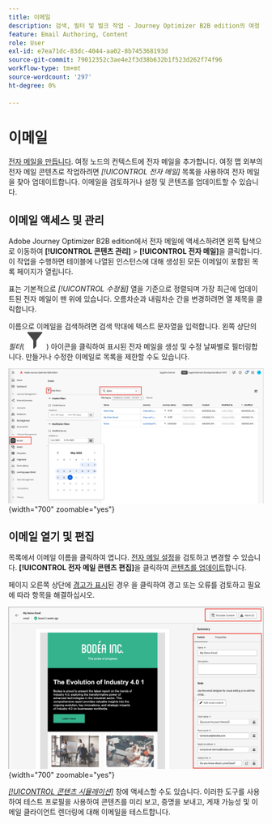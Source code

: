 ```yaml
---
title: 이메일
description: 검색, 필터 및 벌크 작업 - Journey Optimizer B2B edition의 여정 외부 이메일, 설정 편집 및 테스트 이메일로 이메일 라이브러리를 관리합니다.
feature: Email Authoring, Content
role: User
exl-id: e7ea71dc-83dc-4044-aa02-8b745368193d
source-git-commit: 79012352c3ae4e2f3d38b632b1f523d262f74f96
workflow-type: tm+mt
source-wordcount: '297'
ht-degree: 0%

---
```


# 이메일

[전자 메일을 만듭니다](./add-email.md). 여정 노드의 컨텍스트에 전자 메일을 추가합니다. 여정 맵 외부의 전자 메일 콘텐츠로 작업하려면 _[!UICONTROL 전자 메일]_ 목록을 사용하여 전자 메일을 찾아 업데이트합니다. 이메일을 검토하거나 설정 및 콘텐츠를 업데이트할 수 있습니다.

## 이메일 액세스 및 관리

Adobe Journey Optimizer B2B edition에서 전자 메일에 액세스하려면 왼쪽 탐색으로 이동하여 **[!UICONTROL 콘텐츠 관리]** > **[!UICONTROL 전자 메일]**&#x200B;을 클릭합니다. 이 작업을 수행하면 테이블에 나열된 인스턴스에 대해 생성된 모든 이메일이 포함된 목록 페이지가 열립니다.

표는 기본적으로 _[!UICONTROL 수정됨]_ 열을 기준으로 정렬되며 가장 최근에 업데이트된 전자 메일이 맨 위에 있습니다. 오름차순과 내림차순 간을 변경하려면 열 제목을 클릭합니다.

이름으로 이메일을 검색하려면 검색 막대에 텍스트 문자열을 입력합니다. 왼쪽 상단의 _필터_( ![필터 아이콘](../assets/do-not-localize/icon-filter.svg) ) 아이콘을 클릭하여 표시된 전자 메일을 생성 및 수정 날짜별로 필터링합니다. 만들거나 수정한 이메일로 목록을 제한할 수도 있습니다.

![전자 메일 템플릿 라이브러리에 액세스하고 이름 및 날짜별로 필터링합니다](./assets/emails-list-filtered.png){width="700" zoomable="yes"}

## 이메일 열기 및 편집

목록에서 이메일 이름을 클릭하여 엽니다. [전자 메일 설정](./add-email.md#define-the-email-settings)을 검토하고 변경할 수 있습니다. **[!UICONTROL 전자 메일 콘텐츠 편집]**&#x200B;을 클릭하여 [콘텐츠를 업데이트](./email-authoring.md)합니다.

페이지 오른쪽 상단에 [경고가 표시](./add-email.md#check-alerts)된 경우 을 클릭하여 경고 또는 오류를 검토하고 필요에 따라 항목을 해결하십시오.

![업데이트를 위한 전자 메일 열기](./assets/email-open-update.png){width="700" zoomable="yes"}

[_[!UICONTROL 콘텐츠 시뮬레이션]_](./email-simulate-content.md) 창에 액세스할 수도 있습니다. 이러한 도구를 사용하여 테스트 프로필을 사용하여 콘텐츠를 미리 보고, 증명을 보내고, 게재 가능성 및 이메일 클라이언트 렌더링에 대해 이메일을 테스트합니다.

